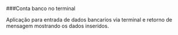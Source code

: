 ###Conta banco no terminal

Aplicação para entrada de dados bancarios via terminal e retorno de mensagem mostrando os dados inseridos.
